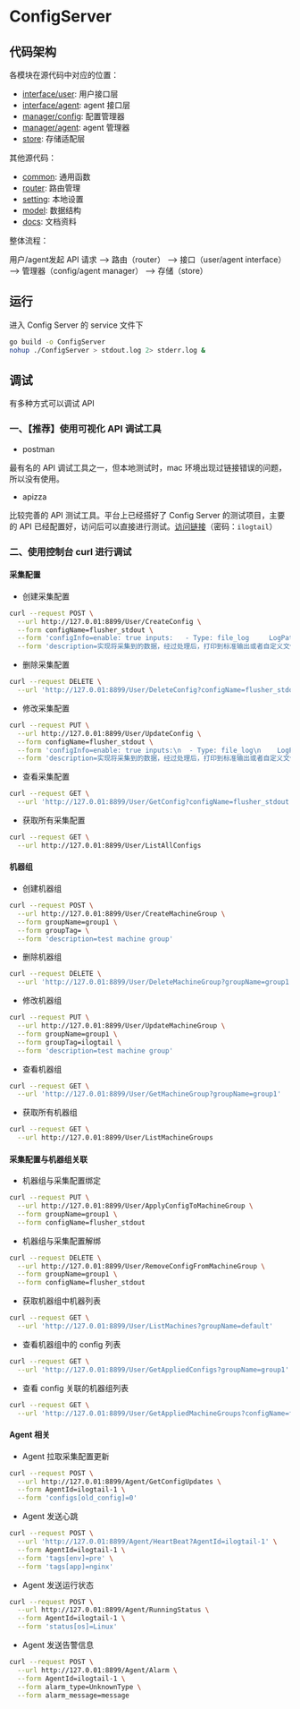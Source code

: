 # ConfigServer

## 代码架构

各模块在源代码中对应的位置：

* [interface/user](interface/user): 用户接口层
* [interface/agent](interface/agent): agent 接口层
* [manager/config](manager/config): 配置管理器
* [manager/agent](manager/agent): agent 管理器
* [store](store): 存储适配层

其他源代码：

* [common](common): 通用函数
* [router](router): 路由管理
* [setting](setting): 本地设置
* [model](model): 数据结构
* [docs](docs): 文档资料

整体流程：

用户/agent发起 API 请求 --> 路由（router） --> 接口（user/agent interface） --> 管理器（config/agent manager） --> 存储（store）

## 运行

进入 Config Server 的 service 文件下

``` bash
go build -o ConfigServer
nohup ./ConfigServer > stdout.log 2> stderr.log &
```

## 调试

有多种方式可以调试 API

### 一、【推荐】使用可视化 API 调试工具

* postman

最有名的 API 调试工具之一，但本地测试时，mac 环境出现过链接错误的问题，所以没有使用。

* apizza

比较完善的 API 测试工具。平台上已经搭好了 Config Server 的测试项目，主要的 API 已经配置好，访问后可以直接进行测试。[访问链接](https://www.apizza.net/project/e6fde530057c698049f5be62ad59166d/browse)（密码：`ilogtail`）

### 二、使用控制台 curl 进行调试

#### 采集配置

* 创建采集配置

``` bash
curl --request POST \
  --url http://127.0.01:8899/User/CreateConfig \
  --form configName=flusher_stdout \
  --form 'configInfo=enable: true inputs:   - Type: file_log     LogPath: /home/test-log/     FilePattern: "*.log" flushers:   - Type: flusher_stdout     OnlyStdout: true' \
  --form 'description=实现将采集到的数据，经过处理后，打印到标准输出或者自定义文件。'
```

* 删除采集配置

``` bash
curl --request DELETE \
  --url 'http://127.0.01:8899/User/DeleteConfig?configName=flusher_stdout' 
```

* 修改采集配置

``` bash
curl --request PUT \
  --url http://127.0.01:8899/User/UpdateConfig \
  --form configName=flusher_stdout \
  --form 'configInfo=enable: true inputs:\n  - Type: file_log\n    LogPath: /home/test-log/\n    FilePattern: "*.log"\nflushers:\n  - Type: flusher_stdout\n    OnlyStdout: true\n' \
  --form 'description=实现将采集到的数据，经过处理后，打印到标准输出或者自定义文件。'
```

* 查看采集配置

``` bash
curl --request GET \
  --url 'http://127.0.01:8899/User/GetConfig?configName=flusher_stdout'
```

* 获取所有采集配置

``` bash
curl --request GET \
  --url http://127.0.01:8899/User/ListAllConfigs
```

#### 机器组

* 创建机器组

``` bash
curl --request POST \
  --url http://127.0.01:8899/User/CreateMachineGroup \
  --form groupName=group1 \
  --form groupTag= \
  --form 'description=test machine group'
```

* 删除机器组

``` bash
curl --request DELETE \
  --url 'http://127.0.01:8899/User/DeleteMachineGroup?groupName=group1'
```

* 修改机器组

``` bash
curl --request PUT \
  --url http://127.0.01:8899/User/UpdateMachineGroup \
  --form groupName=group1 \
  --form groupTag=ilogtail \
  --form 'description=test machine group'
```

* 查看机器组

``` bash
curl --request GET \
  --url 'http://127.0.01:8899/User/GetMachineGroup?groupName=group1'
```

* 获取所有机器组

``` bash
curl --request GET \
  --url http://127.0.01:8899/User/ListMachineGroups
```

#### 采集配置与机器组关联

* 机器组与采集配置绑定

```bash
curl --request PUT \
  --url http://127.0.01:8899/User/ApplyConfigToMachineGroup \
  --form groupName=group1 \
  --form configName=flusher_stdout
```

* 机器组与采集配置解绑

```bash
curl --request DELETE \
  --url http://127.0.01:8899/User/RemoveConfigFromMachineGroup \
  --form groupName=group1 \
  --form configName=flusher_stdout
```

* 获取机器组中机器列表

```bash
curl --request GET \
  --url 'http://127.0.01:8899/User/ListMachines?groupName=default'
```

* 查看机器组中的 config 列表

```bash
curl --request GET \
  --url 'http://127.0.01:8899/User/GetAppliedConfigs?groupName=group1'
```

* 查看 config 关联的机器组列表

```bash
curl --request GET \
  --url 'http://127.0.01:8899/User/GetAppliedMachineGroups?configName=flusher_stdout'
```

#### Agent 相关

* Agent 拉取采集配置更新

```bash
curl --request POST \
  --url http://127.0.01:8899/Agent/GetConfigUpdates \
  --form AgentId=ilogtail-1 \
  --form 'configs[old_config]=0'
```

* Agent 发送心跳

```bash
curl --request POST \
  --url 'http://127.0.01:8899/Agent/HeartBeat?AgentId=ilogtail-1' \
  --form AgentId=ilogtail-1 \
  --form 'tags[env]=pre' \
  --form 'tags[app]=nginx'
```

* Agent 发送运行状态

```bash
curl --request POST \
  --url http://127.0.01:8899/Agent/RunningStatus \
  --form AgentId=ilogtail-1 \
  --form 'status[os]=Linux'
```

* Agent 发送告警信息

```bash
curl --request POST \
  --url http://127.0.01:8899/Agent/Alarm \
  --form AgentId=ilogtail-1 \
  --form alarm_type=UnknownType \
  --form alarm_message=message
```
